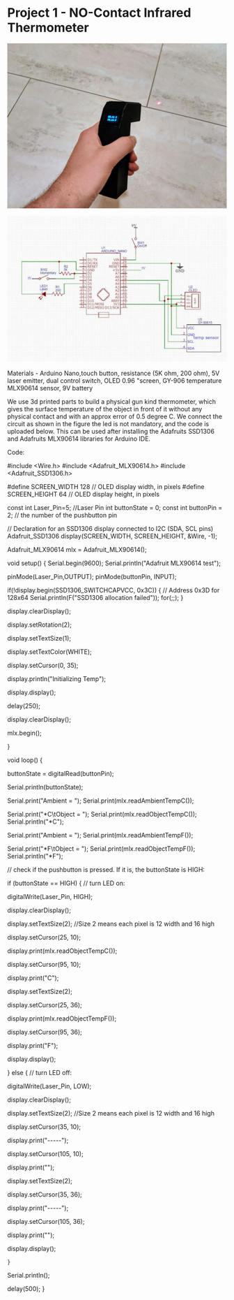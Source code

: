 # Project 1 - NO-Contact Infrared Thermometer
![thermometer](https://github.com/KJSashank/Task-1/blob/master/Project-1/Task%201.12.jpg)

![circuit](https://github.com/KJSashank/Task-1/blob/master/task%201.1.jpg)

Materials - Arduino Nano,touch button, resistance (5K ohm, 200 ohm), 5V laser emitter, dual control switch, OLED 0.96 "screen, GY-906 temperature MLX90614 sensor, 9V battery

We use 3d printed parts to build a physical gun kind thermometer, which gives the surface temperature of the object in front of it without any physical contact and with an approx error of 0.5 degree C. We connect the circuit as shown in the figure the led is not mandatory, and the code is uploaded below. This can be used after installing the Adafruits SSD1306 and Adafruits MLX90614 libraries for Arduino IDE.

Code:

#include <Wire.h>
#include <Adafruit_MLX90614.h>
#include <Adafruit_SSD1306.h>

#define SCREEN_WIDTH 128 // OLED display width, in pixels
#define SCREEN_HEIGHT 64 // OLED display height, in pixels

const int Laser_Pin=5;  //Laser Pin
int buttonState = 0; 
const int buttonPin = 2;     // the number of the pushbutton pin

// Declaration for an SSD1306 display connected to I2C (SDA, SCL pins)
Adafruit_SSD1306 display(SCREEN_WIDTH, SCREEN_HEIGHT, &Wire, -1);

Adafruit_MLX90614 mlx = Adafruit_MLX90614();

void setup() {
  Serial.begin(9600);
  Serial.println("Adafruit MLX90614 test"); 
  
  pinMode(Laser_Pin,OUTPUT);
  pinMode(buttonPin, INPUT);
  
  if(!display.begin(SSD1306_SWITCHCAPVCC, 0x3C)) { // Address 0x3D for 128x64
    Serial.println(F("SSD1306 allocation failed"));
    for(;;);
  }
  

  display.clearDisplay();
  
  display.setRotation(2);
  
  display.setTextSize(1);
  
  display.setTextColor(WHITE);
  
  display.setCursor(0, 35);
  
  display.println("Initializing Temp");
  
  display.display();
  
  delay(250);
  
  display.clearDisplay();

  mlx.begin(); 
  
}

void loop() {

  buttonState = digitalRead(buttonPin);
  
  Serial.println(buttonState);
  
  Serial.print("Ambient = "); Serial.print(mlx.readAmbientTempC()); 
  
  Serial.print("*C\tObject = "); Serial.print(mlx.readObjectTempC()); Serial.println("*C");
  
  Serial.print("Ambient = "); Serial.print(mlx.readAmbientTempF()); 
  
  Serial.print("*F\tObject = "); Serial.print(mlx.readObjectTempF()); Serial.println("*F");
  
  // check if the pushbutton is pressed. If it is, the buttonState is HIGH:
  
  if (buttonState == HIGH) {
    // turn LED on:
  
  digitalWrite(Laser_Pin, HIGH);
  
  display.clearDisplay();
  
  display.setTextSize(2);  //Size 2 means each pixel is 12 width and 16 high
  
  display.setCursor(25, 10);
  
  display.print(mlx.readObjectTempC());
  
  display.setCursor(95, 10);
  
  display.print("C");
  
  display.setTextSize(2);
  
  display.setCursor(25, 36);
  
  display.print(mlx.readObjectTempF());
  
  display.setCursor(95, 36);
  
  display.print("F");
  
  display.display();
  
    
  } else {
    // turn LED off:
  
  digitalWrite(Laser_Pin, LOW);
  
  display.clearDisplay();
  
  display.setTextSize(2);  //Size 2 means each pixel is 12 width and 16 high
  
  display.setCursor(35, 10);
  
  display.print("-----");
  
  display.setCursor(105, 10);
  
  display.print("");
  
  display.setTextSize(2);
  
  display.setCursor(35, 36);
  
  display.print("-----");
  
  display.setCursor(105, 36);
  
  display.print("");
  
  display.display();
  
    }

  
 Serial.println();
 
 delay(500);
}


